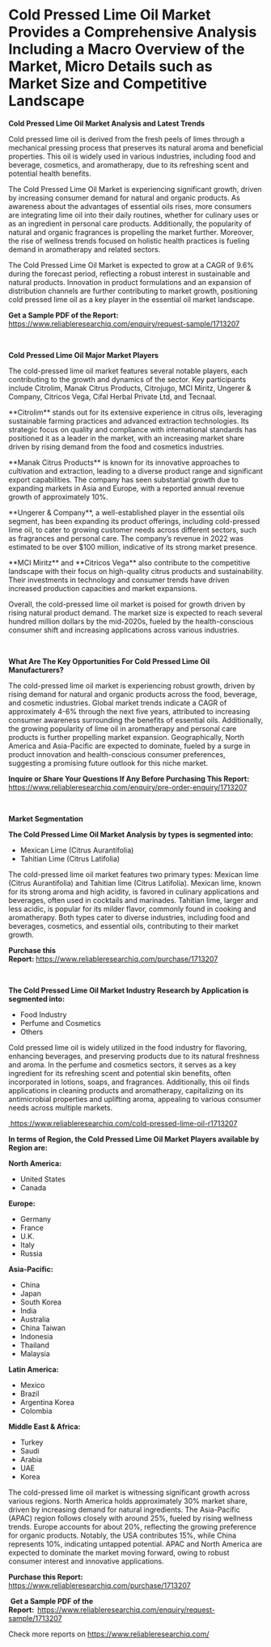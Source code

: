 <p><h1>Cold Pressed Lime Oil Market Provides a Comprehensive Analysis Including a Macro Overview of the Market, Micro Details such as Market Size and Competitive Landscape</h1></p><p><strong>Cold Pressed Lime Oil Market Analysis and Latest Trends</strong></p>
<p><p>Cold pressed lime oil is derived from the fresh peels of limes through a mechanical pressing process that preserves its natural aroma and beneficial properties. This oil is widely used in various industries, including food and beverage, cosmetics, and aromatherapy, due to its refreshing scent and potential health benefits.</p><p>The Cold Pressed Lime Oil Market is experiencing significant growth, driven by increasing consumer demand for natural and organic products. As awareness about the advantages of essential oils rises, more consumers are integrating lime oil into their daily routines, whether for culinary uses or as an ingredient in personal care products. Additionally, the popularity of natural and organic fragrances is propelling the market further. Moreover, the rise of wellness trends focused on holistic health practices is fueling demand in aromatherapy and related sectors.</p><p>The Cold Pressed Lime Oil Market is expected to grow at a CAGR of 9.6% during the forecast period, reflecting a robust interest in sustainable and natural products. Innovation in product formulations and an expansion of distribution channels are further contributing to market growth, positioning cold pressed lime oil as a key player in the essential oil market landscape.</p></p>
<p><strong>Get a Sample PDF of the Report:&nbsp;</strong> <a href="https://www.reliableresearchiq.com/enquiry/request-sample/1713207?utm_campaign=2739&utm_medium=2&utm_source=Github&utm_content=ia&utm_term=28032025&utm_id=cold-pressed-lime-oil">https://www.reliableresearchiq.com/enquiry/request-sample/1713207</a></p>
<p>&nbsp;</p>
<p><strong>Cold Pressed Lime Oil Major Market Players</strong></p>
<p><p>The cold-pressed lime oil market features several notable players, each contributing to the growth and dynamics of the sector. Key participants include Citrolim, Manak Citrus Products, Citrojugo, MCI Miritz, Ungerer & Company, Citricos Vega, Cifal Herbal Private Ltd, and Tecnaal. </p><p>**Citrolim** stands out for its extensive experience in citrus oils, leveraging sustainable farming practices and advanced extraction technologies. Its strategic focus on quality and compliance with international standards has positioned it as a leader in the market, with an increasing market share driven by rising demand from the food and cosmetics industries.</p><p>**Manak Citrus Products** is known for its innovative approaches to cultivation and extraction, leading to a diverse product range and significant export capabilities. The company has seen substantial growth due to expanding markets in Asia and Europe, with a reported annual revenue growth of approximately 10%.</p><p>**Ungerer & Company**, a well-established player in the essential oils segment, has been expanding its product offerings, including cold-pressed lime oil, to cater to growing customer needs across different sectors, such as fragrances and personal care. The company’s revenue in 2022 was estimated to be over $100 million, indicative of its strong market presence.</p><p>**MCI Miritz** and **Citricos Vega** also contribute to the competitive landscape with their focus on high-quality citrus products and sustainability. Their investments in technology and consumer trends have driven increased production capacities and market expansions.</p><p>Overall, the cold-pressed lime oil market is poised for growth driven by rising natural product demand. The market size is expected to reach several hundred million dollars by the mid-2020s, fueled by the health-conscious consumer shift and increasing applications across various industries.</p></p>
<p>&nbsp;</p>
<p><strong>What Are The Key Opportunities For Cold Pressed Lime Oil Manufacturers?</strong></p>
<p><p>The cold-pressed lime oil market is experiencing robust growth, driven by rising demand for natural and organic products across the food, beverage, and cosmetic industries. Global market trends indicate a CAGR of approximately 4-6% through the next five years, attributed to increasing consumer awareness surrounding the benefits of essential oils. Additionally, the growing popularity of lime oil in aromatherapy and personal care products is further propelling market expansion. Geographically, North America and Asia-Pacific are expected to dominate, fueled by a surge in product innovation and health-conscious consumer preferences, suggesting a promising future outlook for this niche market.</p></p>
<p><strong>Inquire or Share Your Questions If Any Before Purchasing This Report:</strong> <a href="https://www.reliableresearchiq.com/enquiry/pre-order-enquiry/1713207?utm_campaign=2739&utm_medium=2&utm_source=Github&utm_content=ia&utm_term=28032025&utm_id=cold-pressed-lime-oil">https://www.reliableresearchiq.com/enquiry/pre-order-enquiry/1713207</a></p>
<p>&nbsp;</p>
<p><strong>Market Segmentation</strong></p>
<p><strong>The Cold Pressed Lime Oil Market Analysis by types is segmented into:</strong></p>
<p><ul><li>Mexican Lime (Citrus Aurantifolia)</li><li>Tahitian Lime (Citrus Latifolia)</li></ul></p>
<p><p>The cold-pressed lime oil market features two primary types: Mexican lime (Citrus Aurantifolia) and Tahitian lime (Citrus Latifolia). Mexican lime, known for its strong aroma and high acidity, is favored in culinary applications and beverages, often used in cocktails and marinades. Tahitian lime, larger and less acidic, is popular for its milder flavor, commonly found in cooking and aromatherapy. Both types cater to diverse industries, including food and beverages, cosmetics, and essential oils, contributing to their market growth.</p></p>
<p><strong>Purchase this Report:&nbsp;</strong><a href="https://www.reliableresearchiq.com/purchase/1713207?utm_campaign=2739&utm_medium=2&utm_source=Github&utm_content=ia&utm_term=28032025&utm_id=cold-pressed-lime-oil">https://www.reliableresearchiq.com/purchase/1713207</a></p>
<p>&nbsp;</p>
<p><strong>The Cold Pressed Lime Oil Market Industry Research by Application is segmented into:</strong></p>
<p><ul><li>Food Industry</li><li>Perfume and Cosmetics</li><li>Others</li></ul></p>
<p><p>Cold pressed lime oil is widely utilized in the food industry for flavoring, enhancing beverages, and preserving products due to its natural freshness and aroma. In the perfume and cosmetics sectors, it serves as a key ingredient for its refreshing scent and potential skin benefits, often incorporated in lotions, soaps, and fragrances. Additionally, this oil finds applications in cleaning products and aromatherapy, capitalizing on its antimicrobial properties and uplifting aroma, appealing to various consumer needs across multiple markets.</p></p>
<p><a href="https://www.reliableresearchiq.com/cold-pressed-lime-oil-r1713207?utm_campaign=2739&utm_medium=2&utm_source=Github&utm_content=ia&utm_term=28032025&utm_id=cold-pressed-lime-oil">&nbsp;https://www.reliableresearchiq.com/cold-pressed-lime-oil-r1713207</a></p>
<p><strong>In terms of Region, the Cold Pressed Lime Oil Market Players available by Region are:</strong></p>
<p>
    <p> <strong> North America: </strong>
        <ul>
            <li>United States</li>
            <li>Canada</li>
        </ul>
        </p> 
    <p> <strong> Europe: </strong>
        <ul>
            <li>Germany</li>
            <li>France</li>
            <li>U.K.</li>
            <li>Italy</li>
            <li>Russia</li>
        </ul>
        </p> 
    <p> <strong> Asia-Pacific: </strong>
        <ul>
            <li>China</li>
            <li>Japan</li>
            <li>South Korea</li>
            <li>India</li>
            <li>Australia</li>
            <li>China Taiwan</li>
            <li>Indonesia</li>
            <li>Thailand</li>
            <li>Malaysia</li>
        </ul>
        </p> 
    <p> <strong> Latin America: </strong>
        <ul>
            <li>Mexico</li>
            <li>Brazil</li>
            <li>Argentina Korea</li>
            <li>Colombia</li>
        </ul>
        </p> 
    <p> <strong> Middle East & Africa: </strong>
        <ul>
            <li>Turkey</li>
            <li>Saudi</li>
            <li>Arabia</li>
            <li>UAE</li>
            <li>Korea</li>
        </ul>
    </p>
    </p>
<p><p>The cold-pressed lime oil market is witnessing significant growth across various regions. North America holds approximately 30% market share, driven by increasing demand for natural ingredients. The Asia-Pacific (APAC) region follows closely with around 25%, fueled by rising wellness trends. Europe accounts for about 20%, reflecting the growing preference for organic products. Notably, the USA contributes 15%, while China represents 10%, indicating untapped potential. APAC and North America are expected to dominate the market moving forward, owing to robust consumer interest and innovative applications.</p></p>
<p><strong>Purchase this Report: </strong><a href="https://www.reliableresearchiq.com/purchase/1713207?utm_campaign=2739&utm_medium=2&utm_source=Github&utm_content=ia&utm_term=28032025&utm_id=cold-pressed-lime-oil">https://www.reliableresearchiq.com/purchase/1713207</a></p>
<p>&nbsp;<strong>Get a Sample PDF of the Report:&nbsp;&nbsp;</strong><a href="https://www.reliableresearchiq.com/enquiry/request-sample/1713207?utm_campaign=2739&utm_medium=2&utm_source=Github&utm_content=ia&utm_term=28032025&utm_id=cold-pressed-lime-oil">https://www.reliableresearchiq.com/enquiry/request-sample/1713207</a></p>
<p><strong></strong></p>
<p>Check more reports on <a href="https://www.reliableresearchiq.com/?utm_campaign=2739&utm_medium=2&utm_source=Github&utm_content=ia&utm_term=28032025&utm_id=cold-pressed-lime-oil">https://www.reliableresearchiq.com/</a></p>